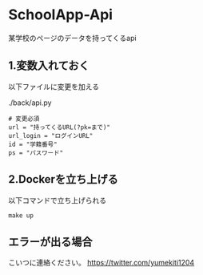 # SchoolApp-Api

某学校のページのデータを持ってくるapi

## 1.変数入れておく

以下ファイルに変更を加える

./back/api.py
```
# 変更必須
url = "持ってくるURL(?pk=まで)"
url_login = "ログインURL"
id = "学籍番号"
ps = "パスワード"
```

## 2.Dockerを立ち上げる

以下コマンドで立ち上げられる

```
make up
```

## エラーが出る場合

こいつに連絡ください。
https://twitter.com/yumekiti1204